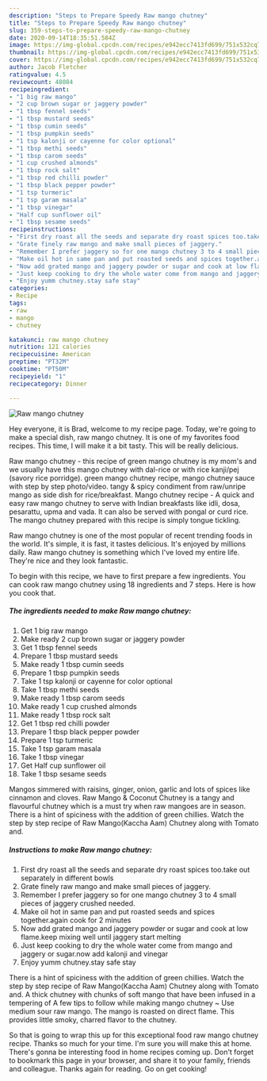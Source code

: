 ```yaml
---
description: "Steps to Prepare Speedy Raw mango chutney"
title: "Steps to Prepare Speedy Raw mango chutney"
slug: 359-steps-to-prepare-speedy-raw-mango-chutney
date: 2020-09-14T18:35:51.584Z
image: https://img-global.cpcdn.com/recipes/e942ecc7413fd699/751x532cq70/raw-mango-chutney-recipe-main-photo.jpg
thumbnail: https://img-global.cpcdn.com/recipes/e942ecc7413fd699/751x532cq70/raw-mango-chutney-recipe-main-photo.jpg
cover: https://img-global.cpcdn.com/recipes/e942ecc7413fd699/751x532cq70/raw-mango-chutney-recipe-main-photo.jpg
author: Jacob Fletcher
ratingvalue: 4.5
reviewcount: 48084
recipeingredient:
- "1 big raw mango"
- "2 cup brown sugar or jaggery powder"
- "1 tbsp fennel seeds"
- "1 tbsp mustard seeds"
- "1 tbsp cumin seeds"
- "1 tbsp pumpkin seeds"
- "1 tsp kalonji or cayenne for color optional"
- "1 tbsp methi seeds"
- "1 tbsp carom seeds"
- "1 cup crushed almonds"
- "1 tbsp rock salt"
- "1 tbsp red chilli powder"
- "1 tbsp black pepper powder"
- "1 tsp turmeric"
- "1 tsp garam masala"
- "1 tbsp vinegar"
- "Half cup sunflower oil"
- "1 tbsp sesame seeds"
recipeinstructions:
- "First dry roast all the seeds and separate dry roast spices too.take out separately in different bowls"
- "Grate finely raw mango and make small pieces of jaggery."
- "Remember I prefer jaggery so for one mango chutney 3 to 4 small pieces of jaggery crushed needed."
- "Make oil hot in same pan and put roasted seeds and spices together.again cook for 2 minutes"
- "Now add grated mango and jaggery powder or sugar and cook at low flame.keep mixing well until jaggery start melting"
- "Just keep cooking to dry the whole water come from mango and jaggery or sugar.now add kalonji and vinegar"
- "Enjoy yumm chutney.stay safe stay"
categories:
- Recipe
tags:
- raw
- mango
- chutney

katakunci: raw mango chutney 
nutrition: 121 calories
recipecuisine: American
preptime: "PT32M"
cooktime: "PT50M"
recipeyield: "1"
recipecategory: Dinner

---
```



![Raw mango chutney](https://img-global.cpcdn.com/recipes/e942ecc7413fd699/751x532cq70/raw-mango-chutney-recipe-main-photo.jpg)

Hey everyone, it is Brad, welcome to my recipe page. Today, we're going to make a special dish, raw mango chutney. It is one of my favorites food recipes. This time, I will make it a bit tasty. This will be really delicious.

Raw mango chutney - this recipe of green mango chutney is my mom&#39;s and we usually have this mango chutney with dal-rice or with rice kanji/pej (savory rice porridge). green mango chutney recipe, mango chutney sauce with step by step photo/video. tangy &amp; spicy condiment from raw/unripe mango as side dish for rice/breakfast. Mango chutney recipe - A quick and easy raw mango chutney to serve with Indian breakfasts like idli, dosa, pesarattu, upma and vada. It can also be served with pongal or curd rice. The mango chutney prepared with this recipe is simply tongue tickling.

Raw mango chutney is one of the most popular of recent trending foods in the world. It's simple, it is fast, it tastes delicious. It's enjoyed by millions daily. Raw mango chutney is something which I've loved my entire life. They're nice and they look fantastic.


To begin with this recipe, we have to first prepare a few ingredients. You can cook raw mango chutney using 18 ingredients and 7 steps. Here is how you cook that.

<!--inarticleads1-->

##### The ingredients needed to make Raw mango chutney:

1. Get 1 big raw mango
1. Make ready 2 cup brown sugar or jaggery powder
1. Get 1 tbsp fennel seeds
1. Prepare 1 tbsp mustard seeds
1. Make ready 1 tbsp cumin seeds
1. Prepare 1 tbsp pumpkin seeds
1. Take 1 tsp kalonji or cayenne for color optional
1. Take 1 tbsp methi seeds
1. Make ready 1 tbsp carom seeds
1. Make ready 1 cup crushed almonds
1. Make ready 1 tbsp rock salt
1. Get 1 tbsp red chilli powder
1. Prepare 1 tbsp black pepper powder
1. Prepare 1 tsp turmeric
1. Take 1 tsp garam masala
1. Take 1 tbsp vinegar
1. Get Half cup sunflower oil
1. Take 1 tbsp sesame seeds


Mangos simmered with raisins, ginger, onion, garlic and lots of spices like cinnamon and cloves. Raw Mango &amp; Coconut Chutney is a tangy and flavourful chutney which is a must try when raw mangoes are in season. There is a hint of spiciness with the addition of green chillies. Watch the step by step recipe of Raw Mango(Kaccha Aam) Chutney along with Tomato and. 

<!--inarticleads2-->

##### Instructions to make Raw mango chutney:

1. First dry roast all the seeds and separate dry roast spices too.take out separately in different bowls
1. Grate finely raw mango and make small pieces of jaggery.
1. Remember I prefer jaggery so for one mango chutney 3 to 4 small pieces of jaggery crushed needed.
1. Make oil hot in same pan and put roasted seeds and spices together.again cook for 2 minutes
1. Now add grated mango and jaggery powder or sugar and cook at low flame.keep mixing well until jaggery start melting
1. Just keep cooking to dry the whole water come from mango and jaggery or sugar.now add kalonji and vinegar
1. Enjoy yumm chutney.stay safe stay


There is a hint of spiciness with the addition of green chillies. Watch the step by step recipe of Raw Mango(Kaccha Aam) Chutney along with Tomato and. A thick chutney with chunks of soft mango that have been infused in a tempering of A few tips to follow while making mango chutney ~ Use medium sour raw mango. The mango is roasted on direct flame. This provides little smoky, charred flavor to the chutney. 

So that is going to wrap this up for this exceptional food raw mango chutney recipe. Thanks so much for your time. I'm sure you will make this at home. There's gonna be interesting food in home recipes coming up. Don't forget to bookmark this page in your browser, and share it to your family, friends and colleague. Thanks again for reading. Go on get cooking!
